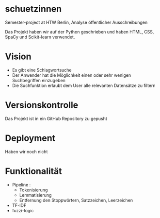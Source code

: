 # schuetzinnen
Semester-project at HTW Berlin, Analyse öffentlicher Ausschreibungen 

Das Projekt haben wir auf der Python geschrieben und haben HTML, CSS, SpaCy und Scikit-learn verwendet. 

Vision
==================

* Es gibt eine Schlagwortsuche 
* Der Anwender hat die Möglichkeit einen oder sehr wenigen Suchbegriffen einzugeben 
* Die Suchfunktion erlaubt dem User alle relevanten Datensätze zu filtern

Versionskontrolle
==================

Das Projekt ist in ein GitHub Repository zu gepusht

Deployment
==========

Haben wir noch nicht 

Funktionalität
===============

* Pipeline : 
  * Tokenisierung
  * Lemmatisierung
  * Entfernung den Stoppwörtern, Satzzeichen, Leerzeichen
* TF-IDF
* fuzzi-logic










